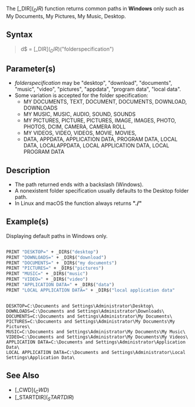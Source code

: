 The [_DIR$](_DIR$) function returns common paths in **Windows** only such as My Documents, My Pictures, My Music, Desktop.

## Syntax

> d$ = [_DIR$](_DIR$)("folderspecification")

## Parameter(s)

* *folderspecification* may be "desktop", "download", "documents", "music", "video", "pictures", "appdata", "program data", "local data".
* Some variation is accepted for the folder specification:
    * MY DOCUMENTS, TEXT, DOCUMENT, DOCUMENTS, DOWNLOAD, DOWNLOADS
    * MY MUSIC, MUSIC, AUDIO, SOUND, SOUNDS
    * MY PICTURES, PICTURE, PICTURES, IMAGE, IMAGES, PHOTO, PHOTOS, DCIM, CAMERA, CAMERA ROLL
    * MY VIDEOS, VIDEO, VIDEOS, MOVIE, MOVIES,
    * DATA, APPDATA, APPLICATION DATA, PROGRAM DATA, LOCAL DATA, LOCALAPPDATA, LOCAL APPLICATION DATA, LOCAL PROGRAM DATA

## Description

* The path returned ends with a backslash (Windows).
* A nonexistent folder specification usually defaults to the Desktop folder path.
* In Linux and macOS the function always returns **"./"**

## Example(s)

Displaying default paths in Windows only.

```vb

PRINT "DESKTOP=" + _DIR$("desktop")
PRINT "DOWNLOADS=" + _DIR$("download")
PRINT "DOCUMENTS=" + _DIR$("my documents")
PRINT "PICTURES=" + _DIR$("pictures")
PRINT "MUSIC=" + _DIR$("music")
PRINT "VIDEO=" + _DIR$("video")
PRINT "APPLICATION DATA=" + _DIR$("data")
PRINT "LOCAL APPLICATION DATA=" + _DIR$("local application data"

```

```text

DESKTOP=C:\Documents and Settings\Administrator\Desktop\
DOWNLOADS=C:\Documents and Settings\Administrator\Downloads\
DOCUMENTS=C:\Documents and Settings\Administrator\My Documents\
PICTURES=C:\Documents and Settings\Administrator\My Documents\My Pictures\
MUSIC=C:\Documents and Settings\Administrator\My Documents\My Music\
VIDEO=C:\Documents and Settings\Administrator\My Documents\My Videos\
APPLICATION DATA=C:\Documents and Settings\Administrator\Application Data\
LOCAL APPLICATION DATA=C:\Documents and Settings\Administrator\Local Settings\Application Data\ 

```

## See Also

* [_CWD$](_CWD$)
* [_STARTDIR$](_STARTDIR$)
